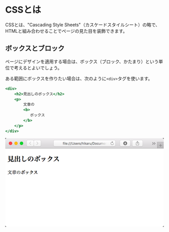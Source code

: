 # CSSとは

CSSとは、"Cascading Style Sheets"（カスケードスタイルシート）の略で、
HTMLと組み合わせることでページの見た目を装飾できます。

## ボックスとブロック

ページにデザインを適用する場合は、ボックス（ブロック、かたまり）という単位で考えるとよいでしょう。

ある範囲にボックスを作りたい場合は、次のように``<div>``タグを使います。

```html:block.html
<div>
    <h2>見出しのボックス</h2>
    <p>
        文章の
        <b>
           ボックス
        </b>
    </p>
</div>
```

![BOX](./shots/css/shot_c1_1.png)
